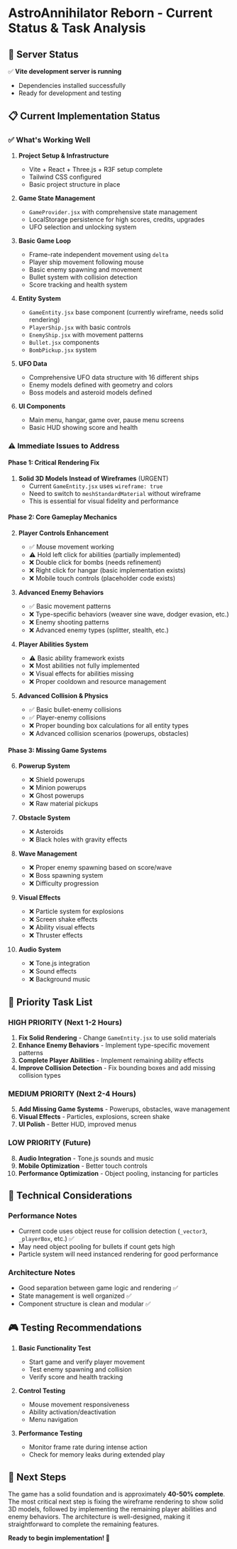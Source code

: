 # AstroAnnihilator Reborn - Current Status & Task Analysis

## 🚀 Server Status
✅ **Vite development server is running**
- Dependencies installed successfully
- Ready for development and testing

## 📋 Current Implementation Status

### ✅ What's Working Well
1. **Project Setup & Infrastructure**
   - Vite + React + Three.js + R3F setup complete
   - Tailwind CSS configured
   - Basic project structure in place

2. **Game State Management**
   - `GameProvider.jsx` with comprehensive state management
   - LocalStorage persistence for high scores, credits, upgrades
   - UFO selection and unlocking system

3. **Basic Game Loop**
   - Frame-rate independent movement using `delta`
   - Player ship movement following mouse
   - Basic enemy spawning and movement
   - Bullet system with collision detection
   - Score tracking and health system

4. **Entity System**
   - `GameEntity.jsx` base component (currently wireframe, needs solid rendering)
   - `PlayerShip.jsx` with basic controls
   - `EnemyShip.jsx` with movement patterns
   - `Bullet.jsx` components
   - `BombPickup.jsx` system

5. **UFO Data**
   - Comprehensive UFO data structure with 16 different ships
   - Enemy models defined with geometry and colors
   - Boss models and asteroid models defined

6. **UI Components**
   - Main menu, hangar, game over, pause menu screens
   - Basic HUD showing score and health

### ⚠️ Immediate Issues to Address

#### **Phase 1: Critical Rendering Fix**
1. **Solid 3D Models Instead of Wireframes** (URGENT)
   - Current `GameEntity.jsx` uses `wireframe: true`
   - Need to switch to `meshStandardMaterial` without wireframe
   - This is essential for visual fidelity and performance

#### **Phase 2: Core Gameplay Mechanics**
2. **Player Controls Enhancement**
   - ✅ Mouse movement working
   - ⚠️ Hold left click for abilities (partially implemented)
   - ❌ Double click for bombs (needs refinement)
   - ❌ Right click for hangar (basic implementation exists)
   - ❌ Mobile touch controls (placeholder code exists)

3. **Advanced Enemy Behaviors**
   - ✅ Basic movement patterns
   - ❌ Type-specific behaviors (weaver sine wave, dodger evasion, etc.)
   - ❌ Enemy shooting patterns
   - ❌ Advanced enemy types (splitter, stealth, etc.)

4. **Player Abilities System**
   - ⚠️ Basic ability framework exists
   - ❌ Most abilities not fully implemented
   - ❌ Visual effects for abilities missing
   - ❌ Proper cooldown and resource management

5. **Advanced Collision & Physics**
   - ✅ Basic bullet-enemy collisions
   - ✅ Player-enemy collisions
   - ❌ Proper bounding box calculations for all entity types
   - ❌ Advanced collision scenarios (powerups, obstacles)

#### **Phase 3: Missing Game Systems**
6. **Powerup System**
   - ❌ Shield powerups
   - ❌ Minion powerups  
   - ❌ Ghost powerups
   - ❌ Raw material pickups

7. **Obstacle System**
   - ❌ Asteroids
   - ❌ Black holes with gravity effects

8. **Wave Management**
   - ❌ Proper enemy spawning based on score/wave
   - ❌ Boss spawning system
   - ❌ Difficulty progression

9. **Visual Effects**
   - ❌ Particle system for explosions
   - ❌ Screen shake effects
   - ❌ Ability visual effects
   - ❌ Thruster effects

10. **Audio System**
    - ❌ Tone.js integration
    - ❌ Sound effects
    - ❌ Background music

## 🎯 Priority Task List

### **HIGH PRIORITY (Next 1-2 Hours)**
1. **Fix Solid Rendering** - Change `GameEntity.jsx` to use solid materials
2. **Enhance Enemy Behaviors** - Implement type-specific movement patterns
3. **Complete Player Abilities** - Implement remaining ability effects
4. **Improve Collision Detection** - Fix bounding boxes and add missing collision types

### **MEDIUM PRIORITY (Next 2-4 Hours)**  
5. **Add Missing Game Systems** - Powerups, obstacles, wave management
6. **Visual Effects** - Particles, explosions, screen shake
7. **UI Polish** - Better HUD, improved menus

### **LOW PRIORITY (Future)**
8. **Audio Integration** - Tone.js sounds and music
9. **Mobile Optimization** - Better touch controls
10. **Performance Optimization** - Object pooling, instancing for particles

## 🔧 Technical Considerations

### **Performance Notes**
- Current code uses object reuse for collision detection (`_vector3`, `_playerBox`, etc.) ✅
- May need object pooling for bullets if count gets high
- Particle system will need instanced rendering for good performance

### **Architecture Notes**
- Good separation between game logic and rendering ✅
- State management is well organized ✅
- Component structure is clean and modular ✅

## 🎮 Testing Recommendations

1. **Basic Functionality Test**
   - Start game and verify player movement
   - Test enemy spawning and collision
   - Verify score and health tracking

2. **Control Testing**
   - Mouse movement responsiveness
   - Ability activation/deactivation
   - Menu navigation

3. **Performance Testing**
   - Monitor frame rate during intense action
   - Check for memory leaks during extended play

## 📝 Next Steps

The game has a solid foundation and is approximately **40-50% complete**. The most critical next step is fixing the wireframe rendering to show solid 3D models, followed by implementing the remaining player abilities and enemy behaviors. The architecture is well-designed, making it straightforward to complete the remaining features.

**Ready to begin implementation! 🚀**